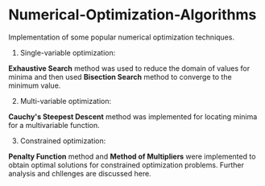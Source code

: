 # Numerical-Optimization-Algorithms
Implementation of some popular numerical optimization techniques.

1) Single-variable optimization:

**Exhaustive Search** method was used to reduce the domain of values for minima and then used **Bisection Search** method to converge to the minimum value.

2) Multi-variable optimization:

**Cauchy's Steepest Descent** method was implemented for locating minima for a multivariable function.

3) Constrained optimization:

**Penalty Function** method and **Method of Multipliers** were implemented to obtain optimal solutions for constrained optimization problems. Further analysis and chllenges are discussed here.
